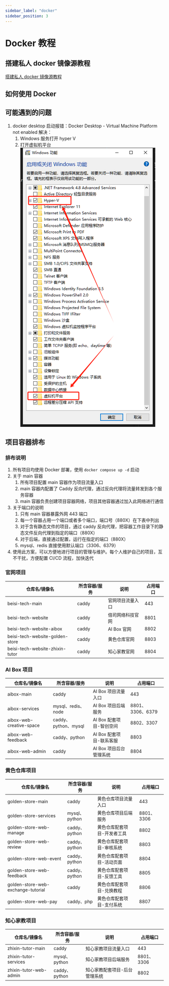 ```yaml
---
sidebar_label: "docker"
sidebar_position: 3
---
```

# Docker 教程

## 搭建私人 docker 镜像源教程

[搭建私人 docker 镜像源教程](https://www.bilibili.com/video/BV1eYZQYsEpi/)

## 如何使用 Docker

## 可能遇到的问题

1. docker desktop 启动报错：Docker Desktop - Virtual Machine Platform not enabled
   解决：
   1. Windows 服务打开 hyper V
   2. 打开虚拟机平台  
      ![alt text](../../../src/image/t_image20.png)

## 项目容器排布

### 排布说明

1. 所有项目均使用 Docker 部署，使用 `docker compose up -d` 启动
2. 关于 main 容器
   1. 所有项目配置 main 容器作为项目流量入口
   2. main 容器内配置了 Caddy 反向代理，通过反向代理将流量转发到各个服务容器
   3. main 容器负责创建项目容器网络，项目其他容器通过加入此网络进行通信
3. 关于端口的说明
   1. 只有 main 容器暴露外网 443 端口
   2. 每一个容器占用一个端口或者多个端口，端口号（880X）在下表中列出
   3. 对于含有静态文件的项目，通过 caddy 反向代理，把容器工作目录下的静态文件反向代理到指定的端口（880X）
   4. 对于后端，直接通过配置，运行在指定的端口（880X）
   5. mysql、redis 直接使用默认端口（3306、6379）
4. 使用此方案，可以方便地进行项目的管理与维护。每个人维护自己的项目，互不干扰，方便配置 CI/CD 流程，加快迭代

### 官网项目

| 仓库名/镜像名                   | 所含容器/服务 | 说明             | 占用端口 |
| ------------------------------- | ------------- | ---------------- | -------- |
| beisi-tech-main                 | caddy         | 官网项目流量入口 | 443      |
| beisi-tech-website              | caddy         | 倍司网络科技官网 | 8801     |
| beisi-tech-website-aibox        | caddy         | AI Box 官网      | 8802     |
| beisi-tech-website-golden-store | caddy         | 黄色仓库官网     | 8803     |
| beisi-tech-website-zhixin-tutor | caddy         | 知心家教官网     | 8804     |

### AI Box 项目

| 仓库名/镜像名            | 所含容器/服务        | 说明                     | 占用端口         |
| ------------------------ | -------------------- | ------------------------ | ---------------- |
| aibox-main               | caddy                | AI Box 项目流量入口      | 443              |
| aibox-services           | mysql、redis、node   | AI Box 项目后端服务      | 8801、3306、6379 |
| aibox-web-creative-space | caddy、python、mysql | AI Box 配套项目-智创空间 | 8802、3307       |
| aibox-web-feedback       | caddy、python        | AI Box 配套项目-联系客服 | 8803             |
| aibox-web-admin          | caddy                | AI Box 项目后台管理系统  | 8804             |

### 黄色仓库项目

| 仓库名/镜像名                      | 所含容器/服务 | 说明                        | 占用端口   |
| ---------------------------------- | ------------- | --------------------------- | ---------- |
| golden-store-main                  | caddy         | 黄色仓库项目流量入口        | 443        |
| golden-store-services              | mysql、python | 黄色仓库项目后端服务        | 8801、3306 |
| golden-store-web-manage            | caddy、python | 黄色仓库配套项目-开发者工具 | 8802       |
| golden-store-web-review            | caddy、python | 黄色仓库配套项目-审核系统   | 8803       |
| golden-store-web-event             | caddy、python | 黄色仓库配套项目-活动页面   | 8804       |
| golden-store-web-feedback          | caddy、python | 黄色仓库配套项目-反馈工具   | 8805       |
| golden-store-web-exchange-tutorial | caddy         | 黄色仓库配套项目-兑换教程   | 8806       |
| golden-store-web-pay               | caddy、php    | 黄色仓库配套项目-支付系统   | 8807       |

### 知心家教项目

| 仓库名/镜像名          | 所含容器/服务 | 说明                          | 占用端口   |
| ---------------------- | ------------- | ----------------------------- | ---------- |
| zhixin-tutor-main      | caddy         | 知心家教项目流量入口          | 443        |
| zhixin-tutor-services  | mysql、python | 知心家教项目后端服务          | 8801、3306 |
| zhixin-tutor-web-admin | caddy、python | 知心家教配套项目-后台管理系统 | 8802       |
